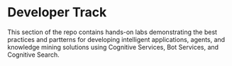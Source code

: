# Developer Track

This section of the repo contains hands-on labs demonstrating the best practices and partterns for developing intelligent applications, agents, and knowledge mining solutions using Cognitive Services, Bot Services, and Cognitive Search.

